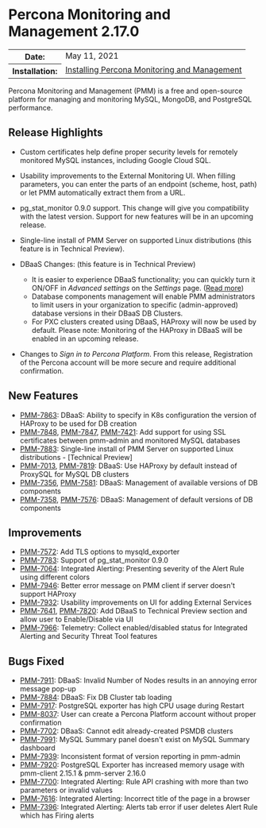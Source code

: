 # Percona Monitoring and Management 2.17.0

<table class="docutils field-list" frame="void" rules="none">
  <colgroup>
    <col class="field-name">
    <col class="field-body">
  </colgroup>
  <tbody valign="top">
    <tr class="field-odd field">
      <th class="field-name">Date:</th>
      <td class="field-body">May 11, 2021</td>
    </tr>
    <tr class="field-even field">
      <th class="field-name">Installation:</th>
      <td class="field-body">
        <a class="reference external" href="https://www.percona.com/software/pmm/quickstart">Installing Percona Monitoring and Management</a></td>
    </tr>
  </tbody>
</table>

Percona Monitoring and Management (PMM) is a free and open-source platform for managing and monitoring MySQL, MongoDB, and PostgreSQL performance.

## Release Highlights

- Custom certificates help define proper security levels for remotely monitored MySQL instances, including Google Cloud SQL.

- Usability improvements to the External Monitoring UI. When filling parameters, you can enter the parts of an endpoint (scheme, host, path) or let PMM automatically extract them from a URL.

- pg_stat_monitor 0.9.0 support. This change will give you compatibility with the latest version. Support for new features will be in an upcoming release.

- Single-line install of PMM Server on supported Linux distributions (this feature is in Technical Preview).

- DBaaS Changes: (this feature is in Technical Preview)
    - It is easier to experience DBaaS functionality; you can quickly turn it ON/OFF in *Advanced settings* on the *Settings* page. ([Read more](../how-to/configure.md#advanced-settings))
    - Database components management will enable PMM administrators to limit users in your organization to specific (admin-approved) database versions in their DBaaS DB Clusters.
    - For PXC clusters created using DBaaS, HAProxy will now be used by default.  Please note: Monitoring of the HAProxy in DBaaS will be enabled in an upcoming release.

- Changes to *Sign in to Percona Platform*. From this release, Registration of the Percona account will be more secure and require additional confirmation.

## New Features

- [PMM-7863](https://jira.percona.com/browse/PMM-7863): DBaaS: Ability to specify in K8s configuration the version of HAProxy to be used for DB creation
- [PMM-7848](https://jira.percona.com/browse/PMM-7848), [PMM-7847](https://jira.percona.com/browse/PMM-7847), [PMM-7421](https://jira.percona.com/browse/PMM-7421): Add support for using SSL certificates between pmm-admin and monitored MySQL databases
- [PMM-7883](https://jira.percona.com/browse/PMM-7883): Single-line install of PMM Server on supported Linux distributions - [Technical Preview]
- [PMM-7013](https://jira.percona.com/browse/PMM-7013), [PMM-7819](https://jira.percona.com/browse/PMM-7819): DBaaS: Use HAProxy by default instead of ProxySQL for MySQL DB clusters
- [PMM-7356](https://jira.percona.com/browse/PMM-7356), [PMM-7581](https://jira.percona.com/browse/PMM-7581): DBaaS: Management of available versions of DB components
- [PMM-7358](https://jira.percona.com/browse/PMM-7358), [PMM-7576](https://jira.percona.com/browse/PMM-7576): DBaaS: Management of default versions of DB components

## Improvements

- [PMM-7572](https://jira.percona.com/browse/PMM-7572): Add TLS options to mysqld_exporter
- [PMM-7783](https://jira.percona.com/browse/PMM-7783): Support of pg_stat_monitor 0.9.0
- [PMM-7064](https://jira.percona.com/browse/PMM-7064): Integrated Alerting: Presenting severity of the Alert Rule using different colors
- [PMM-7946](https://jira.percona.com/browse/PMM-7946): Better error message on PMM client if server doesn't support HAProxy
- [PMM-7932](https://jira.percona.com/browse/PMM-7932): Usability improvements on UI for adding External Services
- [PMM-7641](https://jira.percona.com/browse/PMM-7641), [PMM-7820](https://jira.percona.com/browse/PMM-7820): Add DBaaS to Technical Preview section and allow user to Enable/Disable via UI
- [PMM-7966](https://jira.percona.com/browse/PMM-7966): Telemetry: Collect enabled/disabled status for Integrated Alerting and Security Threat Tool features

## Bugs Fixed

- [PMM-7911](https://jira.percona.com/browse/PMM-7911): DBaaS: Invalid Number of Nodes results in an annoying error message pop-up
- [PMM-7884](https://jira.percona.com/browse/PMM-7884): DBaaS: Fix DB Cluster tab loading
- [PMM-7917](https://jira.percona.com/browse/PMM-7917): PostgreSQL exporter has high CPU usage during Restart
- [PMM-8037](https://jira.percona.com/browse/PMM-8037): User can create a Percona Platform account without proper confirmation
- [PMM-7702](https://jira.percona.com/browse/PMM-7702): DBaaS: Cannot edit already-created PSMDB clusters
- [PMM-7991](https://jira.percona.com/browse/PMM-7991): MySQL Summary panel doesn't exist on MySQL Summary dashboard
- [PMM-7939](https://jira.percona.com/browse/PMM-7939): Inconsistent format of version reporting in pmm-admin
- [PMM-7920](https://jira.percona.com/browse/PMM-7920): PostgreSQL Exporter has increased memory usage with pmm-client 2.15.1 & pmm-server 2.16.0
- [PMM-7700](https://jira.percona.com/browse/PMM-7700): Integrated Alerting: Rule API crashing with more than two parameters or invalid values
- [PMM-7616](https://jira.percona.com/browse/PMM-7616): Integrated Alerting: Incorrect title of the page in a browser
- [PMM-7396](https://jira.percona.com/browse/PMM-7396): Integrated Alerting: Alerts tab error if user deletes Alert Rule which has Firing alerts
